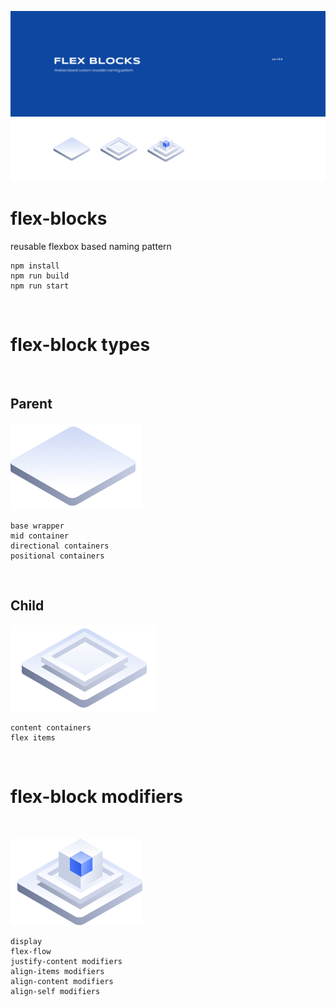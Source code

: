 
![Flex Diagram](./banner.png)

# flex-blocks

reusable flexbox based naming pattern

```
npm install
npm run build
npm run start
```

<br/>

# flex-block types

<br/>

## Parent

![Flex Block 1](./src/images/flex-block-1.png)

```
base wrapper
mid container
directional containers
positional containers
```

<br/>

## Child

![Flex Block 2](./src/images/flex-block-2.png)

```
content containers
flex items
```

<br/>

# flex-block modifiers

<br/>

![Flex Block 3](./src/images/flex-block-3.png)

```
display
flex-flow
justify-content modifiers
align-items modifiers
align-content modifiers
align-self modifiers
```
